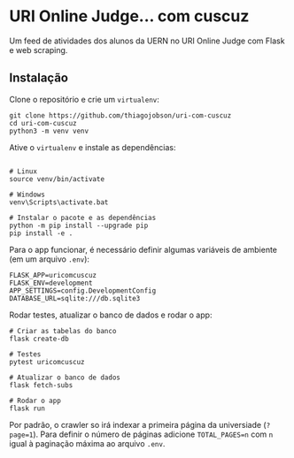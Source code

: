 # URI Online Judge... com cuscuz

Um feed de atividades dos alunos da UERN no URI Online Judge com Flask e web scraping.

## Instalação


Clone o repositório e crie um `virtualenv`:

```
git clone https://github.com/thiagojobson/uri-com-cuscuz
cd uri-com-cuscuz
python3 -m venv venv
```

Ative o `virtualenv` e instale as dependências:

```

# Linux
source venv/bin/activate

# Windows
venv\Scripts\activate.bat

# Instalar o pacote e as dependências
python -m pip install --upgrade pip
pip install -e .
```

Para o app funcionar, é necessário definir algumas variáveis de ambiente (em um arquivo `.env`):

```
FLASK_APP=uricomcuscuz
FLASK_ENV=development
APP_SETTINGS=config.DevelopmentConfig
DATABASE_URL=sqlite:///db.sqlite3
```

Rodar testes, atualizar o banco de dados e rodar o app:

```
# Criar as tabelas do banco
flask create-db

# Testes
pytest uricomcuscuz

# Atualizar o banco de dados
flask fetch-subs

# Rodar o app
flask run
```

Por padrão, o crawler so irá indexar a primeira página da universiade (`?page=1`). Para definir o número de páginas
adicione `TOTAL_PAGES=n` com `n` igual à paginação máxima ao arquivo `.env`.
